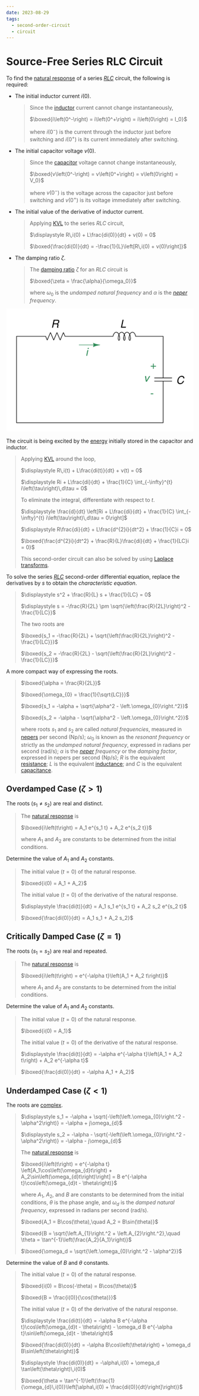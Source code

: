 ```yaml
---
date: 2023-08-29
tags:
  - second-order-circuit
  - circuit
---
```


# Source-Free Series RLC Circuit

To find the [natural response](ea5e865c.md) of a series *[RLC](29569029.md)* circuit, the following is required:

- The initial inductor current $i(0)$.

  > Since the [inductor](8be49ac8.md) current cannot change instantaneously,
  >
  > $\boxed{i\left(0^-\right) = i\left(0^+\right) = i\left(0\right) = I_0}$
  >
  > where $i\left(0^-\right)$ is the current through the inductor just before switching and $i\left(0^+\right)$ is its current immediately after switching.

- The initial capacitor voltage $v(0)$.

  > Since the [capacitor](48507115.md) voltage cannot change instantaneously,
  >
  > $\boxed{v\left(0^-\right) = v\left(0^+\right) = v\left(0\right) = V_0}$
  >
  > where $v\left(0^-\right)$ is the voltage across the capacitor just before switching and $v\left(0^+\right)$ is its voltage immediately after switching.

- The initial value of the derivative of inductor current.

  > Applying [KVL](2a23acfb.md) to the series *RLC* circuit,
  >
  > $\displaystyle R\,i(0) + L\frac{di(0)}{dt} + v(0) = 0$
  >
  > $\boxed{\frac{di(0)}{dt} = -\frac{1}{L}\left[R\,i(0) + v(0)\right]}$

- The damping ratio $\zeta$.

  > The [damping ratio](a61ce3dd.md) $\zeta$ for an *RLC* circuit is
  >
  > $\boxed{\zeta = \frac{\alpha}{\omega_0}}$
  >
  > where $\omega_0$ is the *undamped natural frequency* and $\alpha$ is the *[neper](fd7cf1fa.md) frequency*.

![](./media/source-free-series-rlc-circuit.svg)

The circuit is being excited by the [energy](7e3e2f1f.md) initially stored in the capacitor and inductor.

> Applying [KVL](2a23acfb.md) around the loop,
>
> $\displaystyle R\,i(t) + L\frac{di(t)}{dt} + v(t) = 0$
>
> $\displaystyle Ri + L\frac{di}{dt} + \frac{1}{C} \int_{-\infty}^{t} i\left(\tau\right)\,d\tau = 0$
>
> To eliminate the integral, differentiate with respect to $t$.
>
> $\displaystyle \frac{d}{dt} \left[Ri + L\frac{di}{dt} + \frac{1}{C} \int_{-\infty}^{t} i\left(\tau\right)\,d\tau = 0\right]$
>
> $\displaystyle R\frac{di}{dt} + L\frac{d^{2}i}{dt^2} + \frac{1}{C}i = 0$
>
> $\boxed{\frac{d^{2}i}{dt^2} + \frac{R}{L}\frac{di}{dt} + \frac{1}{LC}i = 0}$
>
> This second-order circuit can also be solved by using [Laplace transforms](b2aaf243.md).

To solve the series *[RLC](29569029.md)* second-order differential equation, replace the derivatives by $s$ to obtain the *characteristic equation*.

> $\displaystyle s^2 + \frac{R}{L} s + \frac{1}{LC} = 0$
>
> $\displaystyle s = -\frac{R}{2L} \pm \sqrt{\left(\frac{R}{2L}\right)^2 - \frac{1}{LC}}$
>
> The two roots are
>
> $\boxed{s_1 = -\frac{R}{2L} + \sqrt{\left(\frac{R}{2L}\right)^2 - \frac{1}{LC}}}$
>
> $\boxed{s_2 = -\frac{R}{2L} - \sqrt{\left(\frac{R}{2L}\right)^2 - \frac{1}{LC}}}$

A more compact way of expressing the roots.

> $\boxed{\alpha = \frac{R}{2L}}$
>
> $\boxed{\omega_{0} = \frac{1}{\sqrt{LC}}}$
>
> $\boxed{s_1 = -\alpha + \sqrt{\alpha^2 - \left.\omega_{0}\right.^2}}$
>
> $\boxed{s_2 = -\alpha - \sqrt{\alpha^2 - \left.\omega_{0}\right.^2}}$
>
> where roots $s_1$ and $s_2$ are called *natural frequencies*, measured in [nepers](fd7cf1fa.md) per second $(\textrm{Np}/\textrm{s})$; $\omega_0$ is known as the *resonant frequency* or strictly as the *undamped natural frequency*, expressed in radians per second $(\textrm{rad}/\textrm{s})$; $\alpha$ is the *[neper](fd7cf1fa.md) frequency* or the *damping factor*, expressed in nepers per second $(\textrm{Np}/\textrm{s})$; $R$ is the equivalent [resistance](427b2567.md); $L$ is the equivalent [inductance](8be49ac8.md); and $C$ is the equivalent [capacitance](48507115.md).

## Overdamped Case ($\zeta > 1$)

The roots $(s_1 \neq s_2)$ are real and distinct.

> The [natural response](ea5e865c.md) is
>
> $\boxed{i\left(t\right) = A_1 e^{s_1 t} + A_2 e^{s_2 t}}$
>
> where $A_1$ and $A_2$ are constants to be determined from the initial conditions.

Determine the value of $A_1$ and $A_2$ constants.

> The initial value $(t = 0)$ of the natural response.
>
> $\boxed{i(0) = A_1 + A_2}$
>
> The initial value $(t = 0)$ of the derivative of the natural response.
>
> $\displaystyle \frac{di(t)}{dt} = A_1 s_1 e^{s_1 t} + A_2 s_2 e^{s_2 t}$
>
> $\boxed{\frac{di(0)}{dt} = A_1 s_1 + A_2 s_2}$

## Critically Damped Case ($\zeta = 1$)

The roots $(s_1 = s_2)$ are real and repeated.

> The [natural response](ea5e865c.md) is
>
> $\boxed{i\left(t\right) = e^{-\alpha t}\left(A_1 + A_2 t\right)}$
>
> where $A_1$ and $A_2$ are constants to be determined from the initial conditions.

Determine the value of $A_1$ and $A_2$ constants.

> The initial value $(t = 0)$ of the natural response.
>
> $\boxed{i(0) = A_1}$
>
> The initial value $(t = 0)$ of the derivative of the natural response.
>
> $\displaystyle \frac{di(t)}{dt} = -\alpha e^{-\alpha t}\left(A_1 + A_2 t\right) + A_2 e^{-\alpha t}$
>
> $\boxed{\frac{di(0)}{dt} = -\alpha A_1 + A_2}$

## Underdamped Case ($\zeta < 1$)

The roots are [complex](9efce189.md).

> $\displaystyle s_1 = -\alpha + \sqrt{-\left(\left.\omega_{0}\right.^2 - \alpha^2\right)} = -\alpha + j\omega_{d}$
>
> $\displaystyle s_2 = -\alpha - \sqrt{-\left(\left.\omega_{0}\right.^2 - \alpha^2\right)} = -\alpha - j\omega_{d}$
>
> The [natural response](ea5e865c.md) is
>
> $\boxed{i\left(t\right) = e^{-\alpha t} \left[A_1\cos\left(\omega_{d}t\right) + A_2\sin\left(\omega_{d}t\right)\right] = B e^{-\alpha t}\cos\left(\omega_{d}t - \theta\right)}$
>
> where $A_1$, $A_2$, and $B$ are constants to be determined from the initial conditions, $\theta$ is the phase angle, and $\omega_d$ is the *damped natural frequency*, expressed in radians per second $(\textrm{rad}/\textrm{s})$.
>
> $\boxed{A_1 = B\cos(\theta),\quad A_2 = B\sin(\theta)}$
>
> $\boxed{B = \sqrt{\left.A_{1}\right.^2 + \left.A_{2}\right.^2},\quad \theta = \tan^{-1}\left(\frac{A_2}{A_1}\right)}$
>
> $\boxed{\omega_d = \sqrt{\left.\omega_{0}\right.^2 - \alpha^2}}$

Determine the value of $B$ and $\theta$ constants.

> The initial value $(t = 0)$ of the natural response.
>
> $\boxed{i(0) = B\cos(-\theta) = B\cos(\theta)}$
>
> $\boxed{B = \frac{i(0)}{\cos(\theta)}}$
>
> The initial value $(t = 0)$ of the derivative of the natural response.
>
> $\displaystyle \frac{di(t)}{dt} = -\alpha B e^{-\alpha t}\cos\left(\omega_{d}t - \theta\right) - \omega_d B e^{-\alpha t}\sin\left(\omega_{d}t - \theta\right)$
>
> $\boxed{\frac{di(0)}{dt} = -\alpha B\cos\left(\theta\right) + \omega_d B\sin\left(\theta\right)}$
>
> $\displaystyle \frac{di(0)}{dt} = -\alpha\,i(0) + \omega_d \tan\left(\theta\right)\,i(0)$
>
> $\boxed{\theta = \tan^{-1}\left(\frac{1}{\omega_{d}\,i(0)}\left[\alpha\,i(0) + \frac{di(0)}{dt}\right]\right)}$
